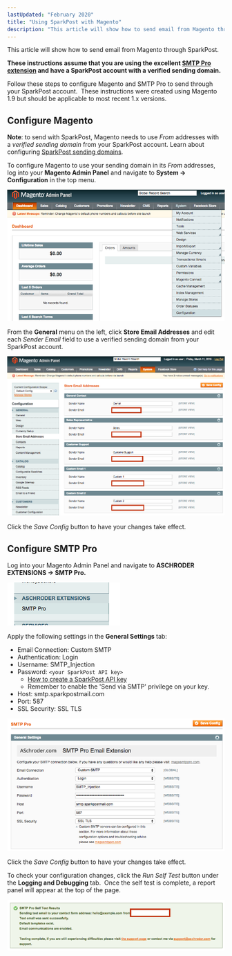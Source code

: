 ```yaml
---
lastUpdated: "February 2020"
title: "Using SparkPost with Magento"
description: "This article will show how to send email from Magento through Spark Post These instructions assume that you are using the excellent SMTP Pro extension and have a Spark Post account with a verified sending domain Follow these steps to configure Magento and SMTP Pro to send through your Spark..."
---
```


This article will show how to send email from Magento through SparkPost.

**These instructions assume that you are using the excellent [SMTP Pro extension](https://www.magentocommerce.com/magento-connect/smtp-pro-email-free-custom-smtp-email.html) and have a SparkPost account with a verified sending domain.**

Follow these steps to configure Magento and SMTP Pro to send through your SparkPost account.  These instructions were created using Magento 1.9 but should be applicable to most recent 1.x versions.

## Configure Magento

**Note**: to send with SparkPost, Magento needs to use *From* addresses with a *verified sending domain* from your SparkPost account. Learn about configuring [SparkPost sending domains](https://www.sparkpost.com/docs/user-guide/managing-sending-domains/).

To configure Magento to use your sending domain in its *From* addresses, log into your **Magento Admin Panel** and navigate to **System -> Configuration** in the top menu.

![](media/magento/magento1_original.png)

From the **General** menu on the left, click **Store Email Addresses** and edit each *Sender Email* field to use a verified sending domain from your SparkPost account.

![](media/magento/magento2fixed_original.png)

Click the *Save Config* button to have your changes take effect.

## Configure SMTP Pro

Log into your Magento Admin Panel and navigate to **ASCHRODER EXTENSIONS -> SMTP Pro.**

**![](media/magento/magento3_original.png)**

Apply the following settings in the **General Settings** tab:

* Email Connection: Custom SMTP
* Authentication: Login
* Username: SMTP_Injection
* Password: `<your SparkPost API key>`
    * [How to create a SparkPost API key](https://www.sparkpost.com/docs/getting-started/create-api-keys/)
    * Remember to enable the 'Send via SMTP' privilege on your key.
* Host: smtp.sparkpostmail.com
* Port: 587
* SSL Security: SSL TLS

![](media/magento/magento4_original.png)

Click the *Save Config* button to have your changes take effect.

To check your configuration changes, click the *Run Self Test* button under the **Logging and Debugging** tab.  Once the self test is complete, a report panel will appear at the top of the page.

![](media/magento/magento5_original.png)
